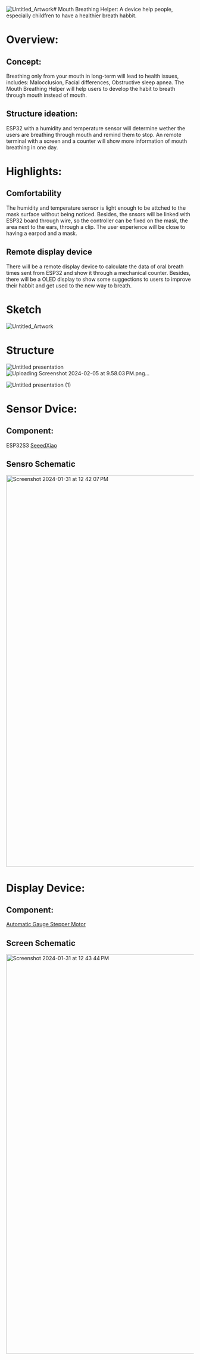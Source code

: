 ![Untitled_Artwork](https://github.com/Yuanhl4/514_project/assets/148398211/ec4b5fc0-c1b0-4acf-82ef-9f4baf62d8fb)# Mouth Breathing Helper: A device help people, especially childfren to have a healthier breath habbit.

# Overview:  
## Concept:
Breathing only from your mouth in long-term will lead to health issues, includes: Malocclusion, Facial differences, Obstructive sleep apnea. The Mouth Breathing Helper will help users to develop the habit to breath through mouth instead of mouth.  

## Structure ideation:
ESP32 with a humidity and temperature sensor will determine wether the users are breathing through mouth and remind them to stop.
An remote terminal with a screen and  a counter will show more information of mouth breathing in one day.

# Highlights:
## Comfortability
The humidity and temperature sensor is light enough to be attched to the mask surface without being noticed. Besides, the snsors will be linked with ESP32 board through wire, so the controller can be fixed on the mask, the area next to the ears, through a clip. The user experience will be close to having a earpod and a mask.
## Remote display device
There will be a remote display device to calculate the data of oral breath times sent from ESP32 and show it through a mechanical counter. Besides, there will be a OLED display to show some suggections to users to improve their habbit and get used to the new way to breath.

# Sketch
![Untitled_Artwork](https://github.com/Yuanhl4/514_project/assets/148398211/d271fc98-8df1-480b-927c-70a0eb414de5)

# Structure
![Untitled presentation](https://github.com/Yuanhl4/514_project/assets/148398211/e62b6324-0643-4723-b7f6-e1a933d44db0)![Uploading Screenshot 2024-02-05 at 9.58.03 PM.png…]()

![Untitled presentation (1)](https://github.com/Yuanhl4/514_project/assets/148398211/e31a490a-55b1-4107-b32a-899af50f92c2)

# Sensor Dvice:
## Component:
ESP32S3 [SeeedXiao](https://www.seeedstudio.com/XIAO-ESP32S3-p-5627.html)

## Sensro Schematic
<img width="1049" alt="Screenshot 2024-01-31 at 12 42 07 PM" src="https://github.com/Yuanhl4/514_project/assets/148398211/1c4e85b8-69dd-4823-a782-bb0c03cb2ec4">

# Display Device:
## Component:
[Automatic Gauge Stepper Motor](https://www.adafruit.com/product/2424)
## Screen Schematic
<img width="1070" alt="Screenshot 2024-01-31 at 12 43 44 PM" src="https://github.com/Yuanhl4/514_project/assets/148398211/0850a76c-6608-478f-b74c-aa57dda1689b">
